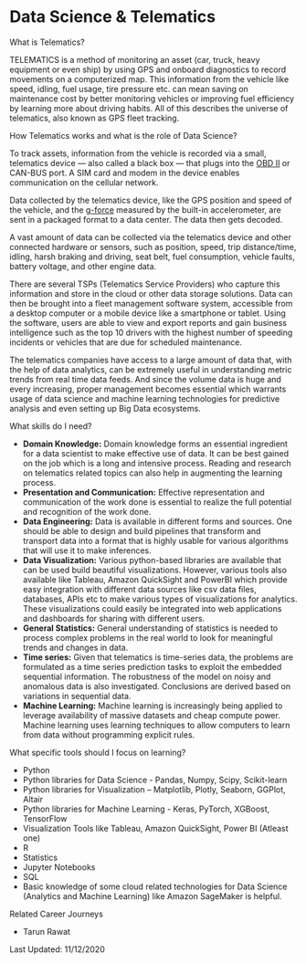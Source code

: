 # Data Science &amp; Telematics

What is Telematics?

TELEMATICS is a method of monitoring an asset (car, truck, heavy equipment or even ship) by using GPS and onboard diagnostics to record movements on a computerized map. This information from the vehicle like speed, idling, fuel usage, tire pressure etc. can mean saving on maintenance cost by better monitoring vehicles or improving fuel efficiency by learning more about driving habits. All of this describes the universe of telematics, also known as GPS fleet tracking.

How Telematics works and what is the role of Data Science?

To track assets, information from the vehicle is recorded via a small, telematics device — also called a black box —  that plugs into the [OBD II](https://www.geotab.com/blog/obd-ii/) or CAN-BUS port. A SIM card and modem in the device enables communication on the cellular network.

 Data collected by the telematics device, like the GPS position and speed of the vehicle, and the [g-force](https://www.geotab.com/blog/what-is-g-force/) measured by the built-in accelerometer, are sent in a packaged format to a data center. The data then gets decoded.

 A vast amount of data can be collected via the telematics device and other connected hardware or sensors, such as position, speed, trip distance/time, idling, harsh braking and driving, seat belt, fuel consumption, vehicle faults, battery voltage, and other engine data.

 There are several TSPs (Telematics Service Providers) who capture this information and store in the cloud or other data storage solutions. Data can then be brought into a fleet management software system, accessible from a desktop computer or a mobile device like a smartphone or tablet. Using the software, users are able to view and export reports and gain business intelligence such as the top 10 drivers with the highest number of speeding incidents or vehicles that are due for scheduled maintenance.

The telematics companies have access to a large amount of data that, with the help of data analytics, can be extremely useful in understanding metric trends from real time data feeds. And since the volume data is huge and every increasing, proper management becomes essential which warrants usage of data science and machine learning technologies for predictive analysis and even setting up Big Data ecosystems.

What skills do I need?

- **Domain Knowledge:** Domain knowledge forms an essential ingredient for a data scientist to make effective use of data. It can be best gained on the job which is a long and intensive process. Reading and research on telematics related topics can also help in augmenting the learning process.
- **Presentation and Communication:** Effective representation and communication of the work done is essential to realize the full potential and recognition of the work done.
- **Data Engineering:** Data is available in different forms and sources. One should be able to design and build pipelines that transform and transport data into a format that is highly usable for various algorithms that will use it to make inferences.
- **Data Visualization:** Various python-based libraries are available that can be used build beautiful visualizations. However, various tools also available like Tableau, Amazon QuickSight and PowerBI which provide easy integration with different data sources like csv data files, databases, APIs etc to make various types of visualizations for analytics. These visualizations could easily be integrated into web applications and dashboards for sharing with different users.
- **General Statistics:** General understanding of statistics is needed to process complex problems in the real world to look for meaningful trends and changes in data.
- **Time series:** Given that telematics is time-series data, the problems are formulated as a time series prediction tasks to exploit the embedded sequential information. The robustness of the model on noisy and anomalous data is also investigated. Conclusions are derived based on variations in sequential data.
- **Machine Learning:** Machine learning is increasingly being applied to leverage availability of massive datasets and cheap compute power. Machine learning uses learning techniques to allow computers to learn from data without programming explicit rules.

What specific tools should I focus on learning?

- Python
- Python libraries for Data Science - Pandas, Numpy, Scipy, Scikit-learn
- Python libraries for Visualization – Matplotlib, Plotly, Seaborn, GGPlot, Altair
- Python libraries for Machine Learning - Keras, PyTorch, XGBoost, TensorFlow
- Visualization Tools like Tableau, Amazon QuickSight, Power BI (Atleast one)
- R
- Statistics
- Jupyter Notebooks
- SQL
- Basic knowledge of some cloud related technologies for Data Science (Analytics and Machine Learning) like Amazon SageMaker is helpful.

Related Career Journeys

- Tarun Rawat

Last Updated: 11/12/2020
